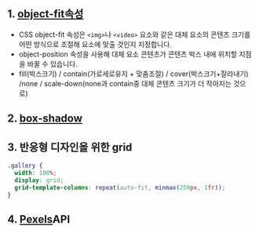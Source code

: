 

## 1. [object-fit속성](https://developer.mozilla.org/ko/docs/Web/CSS/object-fit)

- CSS object-fit 속성은 `<img>`나 `<video>` 요소와 같은 대체 요소의 콘텐츠 크기를 어떤 방식으로 조절해 요소에 맞출 것인지 지정합니다.
- object-position 속성을 사용해 대체 요소 콘텐츠가 콘텐츠 박스 내에 위치할 지점을 바꿀 수 있습니다.
- fill(박스크기) / contain(가로세로유지 + 맞춤조절) / cover(박스크기+잘라내기) /none / scale-down(none과 contain중 대체 콘텐츠 크기가 더 작아지는 것으로)

## 2. [box-shadow](https://developer.mozilla.org/ko/docs/Web/CSS/box-shadow)

## 3. 반응형 디자인을 위한 grid
```css
.gallery {
  width: 100%;
  display: grid;     
  grid-template-columns: repeat(auto-fit, minmax(250px, 1fr));
}
```

## 4. [Pexels](https://www.pexels.com/ko-kr/)API

